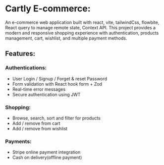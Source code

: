 # Cartly E-commerce:
An  e-commerce web application built with react, vite, tailwindCss, flowbite, React query to manage remote state,
Context API.
This project provides a modern and responsive shopping experience with authentication, products management, cart, wishlist, and multiple payment methods.

## Features:
### Authentications: 
 - User Login / Signup / Forget & reset Password
 - Form validation with React hook form + Zod 
 - Real-time error messages
 - Secure authentication using JWT

### Shopping:
 - Browse, search, sort and filter for products
 - Add / remove from cart
 - Add / remove from wishlist

### Payments:
 - Stripe online payment integration
 - Cash on delivery(offline payment) 
